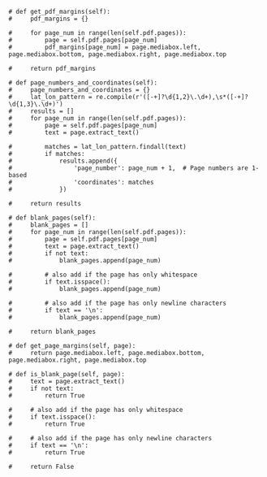 

    # def get_pdf_margins(self):
    #     pdf_margins = {}

    #     for page_num in range(len(self.pdf.pages)):
    #         page = self.pdf.pages[page_num]
    #         pdf_margins[page_num] = page.mediabox.left, page.mediabox.bottom, page.mediabox.right, page.mediabox.top

    #     return pdf_margins

    # def page_numbers_and_coordinates(self):
    #     page_numbers_and_coordinates = {}
    #     lat_lon_pattern = re.compile(r'([-+]?\d{1,2}\.\d+),\s*([-+]?\d{1,3}\.\d+)')
    #     results = []
    #     for page_num in range(len(self.pdf.pages)):
    #         page = self.pdf.pages[page_num]
    #         text = page.extract_text()

    #         matches = lat_lon_pattern.findall(text)
    #         if matches:
    #             results.append({
    #                 'page_number': page_num + 1,  # Page numbers are 1-based
    #                 'coordinates': matches
    #             })

    #     return results

    # def blank_pages(self):
    #     blank_pages = []
    #     for page_num in range(len(self.pdf.pages)):
    #         page = self.pdf.pages[page_num]
    #         text = page.extract_text()
    #         if not text:
    #             blank_pages.append(page_num)

    #         # also add if the page has only whitespace
    #         if text.isspace():
    #             blank_pages.append(page_num)

    #         # also add if the page has only newline characters
    #         if text == '\n':
    #             blank_pages.append(page_num)

    #     return blank_pages

    # def get_page_margins(self, page):
    #     return page.mediabox.left, page.mediabox.bottom, page.mediabox.right, page.mediabox.top

    # def is_blank_page(self, page):
    #     text = page.extract_text()
    #     if not text:
    #         return True

    #     # also add if the page has only whitespace
    #     if text.isspace():
    #         return True

    #     # also add if the page has only newline characters
    #     if text == '\n':
    #         return True

    #     return False

